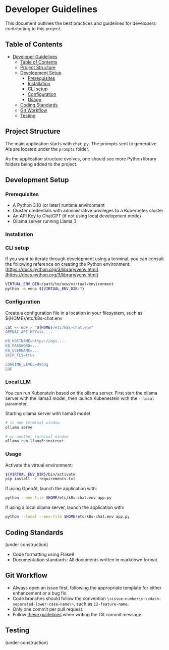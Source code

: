 # Developer Guidelines

This document outlines the best practices and guidelines for developers contributing to this project.

## Table of Contents

- [Developer Guidelines](#developer-guidelines)
  - [Table of Contents](#table-of-contents)
  - [Project Structure](#project-structure)
  - [Development Setup](#development-setup)
    - [Prerequisites](#prerequisites)
    - [Installation](#installation)
    - [CLI setup](#cli-setup)
    - [Configuration](#configuration)
    - [Usage](#usage)
  - [Coding Standards](#coding-standards)
  - [Git Workflow](#git-workflow)
  - [Testing](#testing)

## Project Structure

The main application starts with `chat.py`. The prompts sent to generative AIs are located under the `prompts` folder.

As the application structure evolves, one should see more Python library folders being added to the project.

## Development Setup

### Prerequisites

- A Python 3.10 (or later) runtime environment
- Cluster credentials with administrative privileges to a Kubernetes cluster
- An API Key to ChatGPT (if not using local development mode)
- Ollama server running Llama 3

### Installation

### CLI setup

If you want to iterate through development using a terminal, you can consult the following reference  on creating the Python environment: [https://docs.python.org/3/library/venv.html](https://docs.python.org/3/library/venv.html)

```sh
VIRTUAL_ENV_DIR=/path/to/new/virtual/environment
python -m venv ${VIRTUAL_ENV_DIR:?}
```

### Configuration

Create a configuration file in a location in your filesystem, such as ${HOME}/etc/k8s-chat.env

```sh
cat << EOF > "${HOME}/etc/k8s-chat.env"
OPENAI_API_KEY=sk-...

K8_HOSTNAME=https://api....
K8_PASSWORD=...
K8_USERNAME=...
SKIP_TLS=true

LOGGING_LEVEL=debug
EOF
```

### Local LLM

You can run Kubenstein based on the ollama server. First start the ollama server with the llama3 model, then launch Kubenestein with the `--local` parameter.

Starting ollama server with llama3 model

```sh
# in one terminal window
ollama serve

# on another terminal window
ollama run llama3:instruct
```

### Usage

Activate the virtual environment:

```sh
${VIRTUAL_ENV_DIR}/bin/activate
pip install -r requirements.txt
```

If using OpenAI, launch the application with:

```sh
python --env-file $HOME/etc/k8s-chat.env app.py
```

If using a local ollama server, launch the application with:

```sh
python --local --env-file $HOME/etc/k8s-chat.env app.py
```

## Coding Standards

(under construction)

- Code formatting using Flake8
- Documentation standards: All documents written in markdown format.

## Git Workflow

- Always open an issue first, following the appropriate template for either enhancement or a bug fix.
- Code branches should follow the convention `\<issue-number\>-\<dash-separated-lower-case-name\>`, such as `12-feature-name`.
- Only one commit per pull request.
- Follow [these guidelines](https://gist.github.com/robertpainsi/b632364184e70900af4ab688decf6f53) when writing the Git commit message.

## Testing

(under construction)
